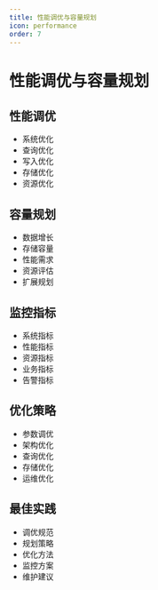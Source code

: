 ```yaml
---
title: 性能调优与容量规划
icon: performance
order: 7
---
```


# 性能调优与容量规划

## 性能调优
- 系统优化
- 查询优化
- 写入优化
- 存储优化
- 资源优化

## 容量规划
- 数据增长
- 存储容量
- 性能需求
- 资源评估
- 扩展规划

## 监控指标
- 系统指标
- 性能指标
- 资源指标
- 业务指标
- 告警指标

## 优化策略
- 参数调优
- 架构优化
- 查询优化
- 存储优化
- 运维优化

## 最佳实践
- 调优规范
- 规划策略
- 优化方法
- 监控方案
- 维护建议
